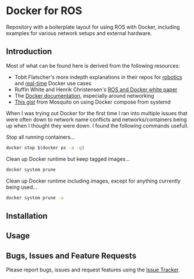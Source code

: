 # Docker for ROS
Repository with a boilerplate layout for using ROS with Docker, including examples for various network setups and external hardware.

## Introduction
Most of what can be found here is derived from the following resources:
- Tobit Flatscher's more indepth explanations in their repos for [robotics](https://github.com/2b-t/docker-for-robotics) and [real-time](https://github.com/2b-t/docker-realtime) Docker use cases
- Ruffin White and Henrik Christensen's [ROS and Docker white paper](https://www.researchgate.net/publication/317751755_ROS_and_Docker)
- The [Docker documentation](https://docs.docker.com/), especially around networking
- [This gist](https://gist.github.com/mosquito/b23e1c1e5723a7fd9e6568e5cf91180f) from Mosquito on using Docker compose from systemd

When I was trying out Docker for the first time I ran into multiple issues that were often down to network name conflicts and networks/containers being up when I thought they were down. I found the following commands usefull.

Stop all running containers...
```bash
docker stop $(docker ps -a -q)
```

Clean up Docker runtime but keep tagged images...
```bash
docker system prune
```

Clean up Docker runtime including images, except for anything currently being used...
```bash
docker system prune -a
```

## Installation


## Usage


## Bugs, Issues and Feature Requests
Please report bugs, issues and request features using the [Issue Tracker](https://github.com/MShields1986/docker_ros/issues).
